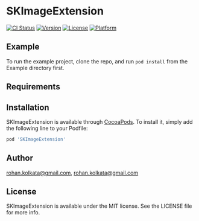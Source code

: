 # SKImageExtension

[![CI Status](https://img.shields.io/travis/rohan.kolkata@gmail.com/SKImageExtension.svg?style=flat)](https://travis-ci.org/rohan.kolkata@gmail.com/SKImageExtension)
[![Version](https://img.shields.io/cocoapods/v/SKImageExtension.svg?style=flat)](https://cocoapods.org/pods/SKImageExtension)
[![License](https://img.shields.io/cocoapods/l/SKImageExtension.svg?style=flat)](https://cocoapods.org/pods/SKImageExtension)
[![Platform](https://img.shields.io/cocoapods/p/SKImageExtension.svg?style=flat)](https://cocoapods.org/pods/SKImageExtension)

## Example

To run the example project, clone the repo, and run `pod install` from the Example directory first.

## Requirements

## Installation

SKImageExtension is available through [CocoaPods](https://cocoapods.org). To install
it, simply add the following line to your Podfile:

```ruby
pod 'SKImageExtension'
```

## Author

rohan.kolkata@gmail.com, rohan.kolkata@gmail.com

## License

SKImageExtension is available under the MIT license. See the LICENSE file for more info.
